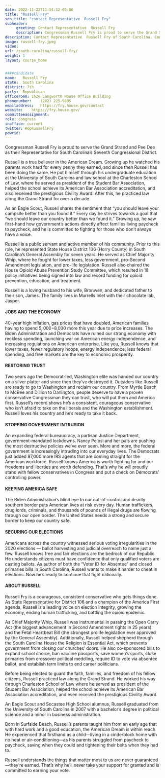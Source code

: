 ```yaml
---
date: 2022-11-22T11:54:12-05:00
title: "Russell Fry"
seo_title: "contact Representative  Russell Fry"
subheader:
     greeting: Contact Representative  Russell Fry 
     description: Congressman Russell Fry is proud to serve the Grand Strand and Pee Dee as their Representative for South Carolina’s Seventh Congressional District.
description: Contact Representative  Russell Fry of South Carolina. Contact information for Russell Fry includes email address, phone number, and mailing address.
image: russell-fry.jpeg
video: 
url: /south-carolina/russell-fry/
weight: 1
layout: course_home


####candidate
name:	Russell Fry
state:	South Carolina
district: 7th
party:	Republican
officeroom: 1626 Longworth House Office Building
phonenumber:	(202) 225-9895
emailaddress:	https://fry.house.gov/contact
website:	https://fry.house.gov/
committeeassignment: 
role: congress
inoffice: current
twitter: RepRussellFry
powrid: 
---
```


Congressman Russell Fry is proud to serve the Grand Strand and Pee Dee as their Representative for South Carolina’s Seventh Congressional District.

Russell is a true believer in the American Dream. Growing up he watched his parents work hard for every penny they earned, and since then Russell has been doing the same. He put himself through his undergraduate education at the University of South Carolina and law school at the Charleston School of Law, where he served as president of the Student Bar Association, helped the school achieve its American Bar Association accreditation, and also received the prestigious Civility Award. After this, he practiced law along the Grand Strand for over a decade.

As an Eagle Scout, Russell shares the sentiment that “you should leave your campsite better than you found it.” Every day he strives towards a goal that  “we should leave our country better than we found it.” Growing up, he saw first-hand how government’s actions directly affect families living paycheck to paycheck, and he is committed to fighting for those who don’t always have a voice.

Russell is a public servant and active member of his community. Prior to this role, he represented State House District 106 (Horry County) in South Carolina’s General Assembly for seven years. He served as Chief Majority Whip, where he fought for lower taxes, less government, pro-Second Amendment legislation, and pro-life legislation. Russell also chaired the House Opioid Abuse Prevention Study Committee, which resulted in 18 policy initiatives being signed into law and record funding for opioid prevention, education, and treatment.

Russell is a loving husband to his wife, Bronwen, and dedicated father to their son, James. The family lives in Murrells Inlet with their chocolate lab, Jasper.  

#### JOBS AND THE ECONOMY
40-year high inflation, gas prices that have doubled, American families having to spend  $5,000-$8,000 more this year due to price increases. The Biden Administration and Democrats have ruined our strong economy with reckless spending, launching war on American energy independence, and increasing regulations on American enterprise.  Like you, Russell knows that lower taxes, fewer regulatory hoops, energy independence, less federal spending, and free markets are the key to economic prosperity.

#### RESTORING TRUST
Two years ago the Democrat-led, Washington elite was handed our country on a silver platter and since then they’ve destroyed it. Outsiders like Russell are ready to go to Washington and reclaim our country. From Myrtle Beach to McBee and Dillion to Darlington, people deserve to have a proven conservative Congressman they can trust, who will put them and America first. Russell’s record shows he’s a consistent, courageous conservative who isn’t afraid to take on the liberals and the Washington establishment. Russell loves his country and he’s ready to take it back.

#### STOPPING GOVERNMENT INTRUSION
An expanding federal bureaucracy, a partisan Justice Department, government-mandated lockdowns. Nancy Pelosi and her pals are pushing the most destructive policies we’ve ever seen. More and more, the federal government is increasingly intruding into our everyday lives. The Democrats just added 87,000 more IRS agents that are coming straight for the American workforce. Russell knows America is worth fighting for and our freedoms and liberties are worth defending. That’s why he will proudly stand with fellow conservatives in Congress and put a check on Democrats’ controlling power.

#### KEEPING AMERICA SAFE
The Biden Administration’s blind eye to our out-of-control and deadly southern border puts American lives at risk every day. Human traffickers, drug lords, criminals, and thousands of pounds of illegal drugs are flowing through our open border. The United States needs a strong and secure border to keep our country safe.

#### SECURING OUR ELECTIONS
Americans across the country witnessed serious voting irregularities in the 2020 elections — ballot harvesting and judicial overreach to name just a few. Russell knows free and fair elections are the bedrock of our Republic. He understands citizens must have confidence that only qualified voters are casting ballots. As author of both the “Voter ID for Absentee” and closed primaries bills in South Carolina, Russell wants to make it harder to cheat in elections. Now he’s ready to continue that fight nationally.

#### ABOUT RUSSELL
Russell Fry is a courageous, consistent conservative who gets things done. As State Representative for District 106 and a champion of the America First agenda, Russell is a leading voice on election integrity, growing the economy, ending human trafficking, and battling the opioid epidemic.

As Chief Majority Whip, Russell was instrumental in passing the Open Carry Act (the biggest advancement in Second Amendment rights in 25 years) and the Fetal Heartbeat Bill (the strongest prolife legislation ever approved by the General Assembly). Additionally, Russell helped shepherd through the South Carolina House the Religion is Essential Act, which prevents government from closing our churches’ doors. He also co-sponsored bills to expand school choice, ban vaccine passports, save women’s sports, close primaries from crossover political meddling, require ID to vote via absentee ballot, and establish term limits to end career politicians.

Before being elected to guard the faith, families, and freedom of his fellow citizens, Russell practiced law along the Grand Strand. He worked his way through Charleston School of Law where he served as president of the Student Bar Association, helped the school achieve its American Bar Association accreditation, and even received the prestigious Civility Award.

An Eagle Scout and Socastee High School alumnus, Russell graduated from the University of South Carolina in 2007 with a bachelor’s degree in political science and a minor in business administration.

Born in Surfside Beach, Russell’s parents taught him from an early age that with hard work and a good education, the American Dream is within reach. He experienced that firsthand as a child—living in a cinderblock home with no heat or air-conditioning—as his parents struggled from paycheck to paycheck, saving when they could and tightening their belts when they had to.

Russell understands the things that matter most to us are never guaranteed—they’re earned. That’s why he’ll never take your support for granted and is committed to earning your vote.